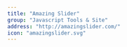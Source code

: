 ```yaml
---
title: "Amazing Slider"
group: "Javascript Tools & Site"
address: "http://amazingslider.com/"
icon: "amazingslider.svg"
---
```


